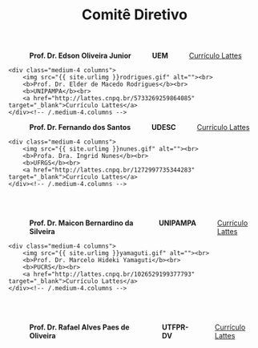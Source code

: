﻿---
layout: page-fullwidth
title: "Comitê Diretivo"
subheadline: ""
permalink: "/comite_diretivo/"
header:
   image_fullwidth: banner_eres2020.png
---

<div class="row t30">
    <div class="medium-4 columns">
        <img src="{{ site.urlimg }}edson.gif" alt=""><br>
        <b>Prof. Dr. Edson Oliveira Junior</b><br>
		<b>UEM</b><br>		
		<a href="http://lattes.cnpq.br/8717980588591239" target="_blank">Currículo Lattes</a>
    </div><!-- /.medium-4.columns -->

	<div class="medium-4 columns">
        <img src="{{ site.urlimg }}rodrigues.gif" alt=""><br>
        <b>Prof. Dr. Elder de Macedo Rodrigues</b><br>
		<b>UNIPAMPA</b><br>
		<a href="http://lattes.cnpq.br/5733269259864085" target="_blank">Currículo Lattes</a>
    </div><!-- /.medium-4.columns -->
</div><!-- /.row -->


<div class="row t30">
    <div class="medium-4 columns">
        <img src="{{ site.urlimg }}santos.gif" alt=""><br>
        <b>Prof. Dr. Fernando dos Santos</b><br>
		<b>UDESC</b><br>		
		<a href="http://lattes.cnpq.br/9532186865794326" target="_blank">Currículo Lattes</a>
    </div><!-- /.medium-4.columns -->

	<div class="medium-4 columns">
        <img src="{{ site.urlimg }}nunes.gif" alt=""><br>
        <b>Profa. Dra. Ingrid Nunes</b><br>
		<b>UFRGS</b><br>
		<a href="http://lattes.cnpq.br/1272997735344283" target="_blank">Currículo Lattes</a>
    </div><!-- /.medium-4.columns -->
</div><!-- /.row -->

<br><br>

<div class="row t30">
    <div class="medium-4 columns">
        <img src="{{ site.urlimg }}silveira.gif" alt=""><br>
        <b>Prof. Dr. Maicon Bernardino da Silveira</b><br>
		<b>UNIPAMPA</b><br>		
		<a href="http://lattes.cnpq.br/0523166822363498" target="_blank">Currículo Lattes</a>
    </div><!-- /.medium-4.columns -->

	<div class="medium-4 columns">
        <img src="{{ site.urlimg }}yamaguti.gif" alt=""><br>
        <b>Prof. Dr. Marcelo Hideki Yamaguti</b><br>
		<b>PUCRS</b><br>
		<a href="http://lattes.cnpq.br/1026529199377793" target="_blank">Currículo Lattes</a>
    </div><!-- /.medium-4.columns -->
</div><!-- /.row -->

<br><br>

<div class="row t30">
    <div class="medium-4 columns">
        <img src="{{ site.urlimg }}oliveira.gif" alt=""><br>
        <b>Prof. Dr. Rafael Alves Paes de Oliveira</b><br>
		<b>UTFPR-DV</b><br>		
		<a href="http://lattes.cnpq.br/0793753941171478" target="_blank">Currículo Lattes</a>
    </div><!-- /.medium-4.columns -->

	
</div><!-- /.row -->











